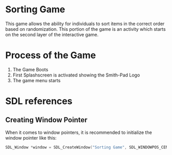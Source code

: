 # Sorting Game


This game allows the ability for individuals to sort items in the correct order
based on randomization. This portion of the game is an activity which starts on
the second layer of the interactive game.





# Process of the Game


1. The Game Boots
2. First Splashscreen is activated showing the Smith-Pad Logo
3. The game menu starts




# SDL references 


## Creating Window Pointer

When it comes to window pointers, it is recommended to initialize the window pointer like this:

``` c
SDL_Window *window = SDL_CreateWindow("Sorting Game", SDL_WINDOWPOS_CENTERED, SDL_WINDOWPOS_CENTERED, 800, 600, SDL_WINDOW_SHOWN);
```